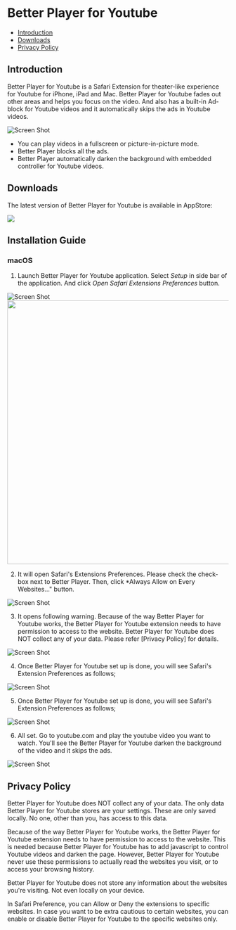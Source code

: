 # Better Player for Youtube

- [Introduction](#introduction)
- [Downloads](#downloads)
- [Privacy Policy](#privacy-policy)

## Introduction
Better Player for Youtube is a Safari Extension for theater-like experience for Youtube for iPhone, iPad and Mac. Better Player for Youtube fades out other areas and helps you focus on the video. And also has a built-in Ad-block for Youtube videos and it automatically skips the ads in Youtube videos.

  ![Screen Shot](/Resources/better-player.png)

* You can play videos in a fullscreen or picture-in-picture mode. 
* Better Player blocks all the ads.
* Better Player automatically darken the background with embedded controller for Youtube videos. 

## Downloads
The latest version of Better Player for Youtube is available in AppStore:

[<img src="/Resources/Download_on_the_App_Store_Badge_US-UK_RGB_blk_092917.svg">](https://apps.apple.com/app/better-player-for-youtube/id1592876082)

## Installation Guide
### macOS
1. Launch Better Player for Youtube application. Select *Setup* in side bar of the application. And click *Open Safari Extensions Preferences* button. 

  ![Screen Shot](/Resources/better-player/mac-setup-01.png)
  <img src="/Resources/better-player/mac-setup-01.png" width="600"/>

2. It will open Safari's Extensions Preferences. Please check the check-box next to Better Player. Then, click *Always Allow on Every Websites..." button.

  ![Screen Shot](/Resources/better-player/mac-setup-02.png)

3. It opens following warning. Because of the way Better Player for Youtube works, the Better Player for Youtube extension needs to have permission to access to the website. Better Player for Youtube does NOT collect any of your data. Please refer [Privacy Policy] for details.

  ![Screen Shot](/Resources/better-player/mac-setup-03.png)

4. Once Better Player for Youtube set up is done, you will see Safari's Extension Preferences as follows;

  ![Screen Shot](/Resources/better-player/mac-setup-04.png)

5. Once Better Player for Youtube set up is done, you will see Safari's Extension Preferences as follows;

  ![Screen Shot](/Resources/better-player/mac-setup-04.png)

6. All set. Go to youtube.com and play the youtube video you want to watch. You'll see the Better Player for Youtube darken the background of the video and it skips the ads.

  ![Screen Shot](/Resources/better-player/mac-setup-05.png)

## Privacy Policy
Better Player for Youtube does NOT collect any of your data. The only data Better Player for Youtube stores are your settings. These are only saved locally. No one, other than you, has access to this data.

Because of the way Better Player for Youtube works, the Better Player for Youtube extension needs to have permission to access to the website. This is needed because Better Player for Youtube has to add javascript to control Youtube videos and darken the page. However, Better Player for Youtube never use these permissions to actually read the websites you visit, or to access your browsing history. 

Better Player for Youtube does not store any information about the websites you're visiting. Not even locally on your device.

In Safari Preference, you can Allow or Deny the extensions to specific websites. In case you want to be extra cautious to certain websites, you can enable or disable Better Player for Youtube to the specific websites only.
